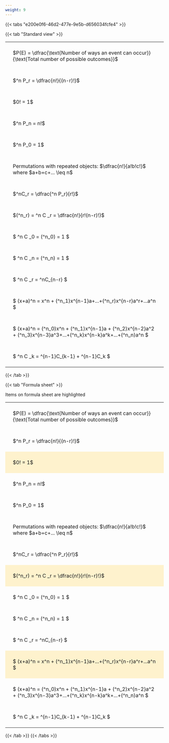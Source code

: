 ```yaml
---
weight: 9
---
```


{{< tabs "e200e0f6-46d2-477e-9e5b-d656034fcfe4" >}}

{{< tab "Standard view" >}}

<style type="text/css">
#T_28bc3 th.col_heading {
  text-align: left;
  font-size: 1em;
}
#T_28bc3 td {
  text-align: left;
  font-size: 1em;
  padding: 1.5em;
}
</style>
<table id="T_28bc3">
  <thead>
  </thead>
  <tbody>
    <tr>
      <td id="T_28bc3_row0_col0" class="data row0 col0" >$P(E) = \dfrac{\text{Number of ways an event can occur}}{\text{Total number of possible outcomes}}$</td>
    </tr>
    <tr>
      <td id="T_28bc3_row1_col0" class="data row1 col0" >$^n P_r = \dfrac{n!}{(n-r)!}$</td>
    </tr>
    <tr>
      <td id="T_28bc3_row2_col0" class="data row2 col0" >$0! = 1$</td>
    </tr>
    <tr>
      <td id="T_28bc3_row3_col0" class="data row3 col0" >$^n P_n = n!$</td>
    </tr>
    <tr>
      <td id="T_28bc3_row4_col0" class="data row4 col0" >$^n P_0 = 1$</td>
    </tr>
    <tr>
      <td id="T_28bc3_row5_col0" class="data row5 col0" >Permutations with repeated objects: $\dfrac{n!}{a!b!c!}$ where $a+b+c+... \leq n$</td>
    </tr>
    <tr>
      <td id="T_28bc3_row6_col0" class="data row6 col0" >$^nC_r = \dfrac{^n P_r}{r!}$</td>
    </tr>
    <tr>
      <td id="T_28bc3_row7_col0" class="data row7 col0" >$(^n_r) = ^n C _r = \dfrac{n!}{r!(n-r)!}$</td>
    </tr>
    <tr>
      <td id="T_28bc3_row8_col0" class="data row8 col0" >$ ^n C _0 = (^n_0) = 1 $</td>
    </tr>
    <tr>
      <td id="T_28bc3_row9_col0" class="data row9 col0" >$ ^n C _n = (^n_n) = 1 $</td>
    </tr>
    <tr>
      <td id="T_28bc3_row10_col0" class="data row10 col0" >$ ^n C _r = ^nC_{n-r} $</td>
    </tr>
    <tr>
      <td id="T_28bc3_row11_col0" class="data row11 col0" >$ (x+a)^n = x^n + (^n_1)x^{n-1}a+...+(^n_r)x^{n-r}a^r+...a^n    $</td>
    </tr>
    <tr>
      <td id="T_28bc3_row12_col0" class="data row12 col0" >$ (x+a)^n = (^n_0)x^n + (^n_1)x^{n-1}a + (^n_2)x^{n-2}a^2 + (^n_3)x^{n-3}a^3+...+(^n_k)x^{n-k}a^k+...+(^n_n)a^n $</td>
    </tr>
    <tr>
      <td id="T_28bc3_row13_col0" class="data row13 col0" >$ ^n C _k = ^{n-1}C_{k-1} + ^{n-1}C_k $</td>
    </tr>
  </tbody>
</table>
{{< /tab >}}

{{< tab "Formula sheet" >}}

Items on formula sheet are highlighted 
<br>
<style type="text/css">
#T_bb5fe th.col_heading {
  text-align: left;
  font-size: 1em;
}
#T_bb5fe td {
  text-align: left;
  font-size: 1em;
  padding: 1.5em;
}
#T_bb5fe_row0_col0, #T_bb5fe_row1_col0, #T_bb5fe_row3_col0, #T_bb5fe_row4_col0, #T_bb5fe_row5_col0, #T_bb5fe_row6_col0, #T_bb5fe_row8_col0, #T_bb5fe_row9_col0, #T_bb5fe_row10_col0, #T_bb5fe_row12_col0, #T_bb5fe_row13_col0 {
  background-color: rgba(0,0,0,0);
}
#T_bb5fe_row2_col0, #T_bb5fe_row7_col0, #T_bb5fe_row11_col0 {
  background-color: rgba(255,194,10, 0.2);
}
</style>
<table id="T_bb5fe">
  <thead>
  </thead>
  <tbody>
    <tr>
      <td id="T_bb5fe_row0_col0" class="data row0 col0" >$P(E) = \dfrac{\text{Number of ways an event can occur}}{\text{Total number of possible outcomes}}$</td>
    </tr>
    <tr>
      <td id="T_bb5fe_row1_col0" class="data row1 col0" >$^n P_r = \dfrac{n!}{(n-r)!}$</td>
    </tr>
    <tr>
      <td id="T_bb5fe_row2_col0" class="data row2 col0" >$0! = 1$</td>
    </tr>
    <tr>
      <td id="T_bb5fe_row3_col0" class="data row3 col0" >$^n P_n = n!$</td>
    </tr>
    <tr>
      <td id="T_bb5fe_row4_col0" class="data row4 col0" >$^n P_0 = 1$</td>
    </tr>
    <tr>
      <td id="T_bb5fe_row5_col0" class="data row5 col0" >Permutations with repeated objects: $\dfrac{n!}{a!b!c!}$ where $a+b+c+... \leq n$</td>
    </tr>
    <tr>
      <td id="T_bb5fe_row6_col0" class="data row6 col0" >$^nC_r = \dfrac{^n P_r}{r!}$</td>
    </tr>
    <tr>
      <td id="T_bb5fe_row7_col0" class="data row7 col0" >$(^n_r) = ^n C _r = \dfrac{n!}{r!(n-r)!}$</td>
    </tr>
    <tr>
      <td id="T_bb5fe_row8_col0" class="data row8 col0" >$ ^n C _0 = (^n_0) = 1 $</td>
    </tr>
    <tr>
      <td id="T_bb5fe_row9_col0" class="data row9 col0" >$ ^n C _n = (^n_n) = 1 $</td>
    </tr>
    <tr>
      <td id="T_bb5fe_row10_col0" class="data row10 col0" >$ ^n C _r = ^nC_{n-r} $</td>
    </tr>
    <tr>
      <td id="T_bb5fe_row11_col0" class="data row11 col0" >$ (x+a)^n = x^n + (^n_1)x^{n-1}a+...+(^n_r)x^{n-r}a^r+...a^n    $</td>
    </tr>
    <tr>
      <td id="T_bb5fe_row12_col0" class="data row12 col0" >$ (x+a)^n = (^n_0)x^n + (^n_1)x^{n-1}a + (^n_2)x^{n-2}a^2 + (^n_3)x^{n-3}a^3+...+(^n_k)x^{n-k}a^k+...+(^n_n)a^n $</td>
    </tr>
    <tr>
      <td id="T_bb5fe_row13_col0" class="data row13 col0" >$ ^n C _k = ^{n-1}C_{k-1} + ^{n-1}C_k $</td>
    </tr>
  </tbody>
</table>
{{< /tab >}}
{{< /tabs >}}